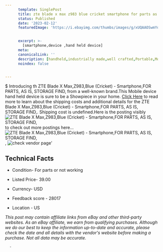 ```yaml
---
      template: SinglePost
      title: zte blade x max z983 blue cricket smartphone for parts as is storage find 
      status: Published
      date: '2023-02-12'
      featuredImage: 'https://i.ebayimg.com/thumbs/images/g/xUQAAOSwmYdjvdBL/s-l225.jpg'
       

      excerpt: >-
        [smartphone,device ,hand held device]
      meta:
      canonicalLink: ''
      description: [handheld,industrially made,well crafted,Portable,Mobile,Compact,Convenient,Lightweight,Maneuverable,Man-portable,Miniature,Carriable,Hand-held,Light,Holdable,Transportable,Mobile device,Pocket-sized,On-the-go,Wireless,Cordless,Compact size,Convenient size, smartphone,device ,hand held device]
      noindex: false
      

---
```

$
      Introducing th ZTE Blade X Max,Z983,Blue (Cricket) - Smartphone,FOR PARTS, AS IS, STORAGE FIND, from a well-known brand.This Mobile device hand held device is sure to be a Showpiece in your home. [Click Here](https://www.ebay.com/itm/285105061566?hash=item426195febe%3Ag%3AxUQAAOSwmYdjvdBL&mkevt=1&mkcid=1&mkrid=711-53200-19255-0&campid=%253CePNCampaignId%253E&customid=%253CreferenceId%253E&toolid=10049) to read more to learn about the shipping costs and additional details for the ZTE Blade X Max,Z983,Blue (Cricket) - Smartphone,FOR PARTS, AS IS, STORAGE FIND,. Shipping cost is undefined.Here is the posting visibly ![ZTE Blade X Max,Z983,Blue (Cricket) - Smartphone,FOR PARTS, AS IS, STORAGE FIND,](https://i.ebayimg.com/thumbs/images/g/xUQAAOSwmYdjvdBL/s-l225.jpg) to check out more postings here... ![ZTE Blade X Max,Z983,Blue (Cricket) - Smartphone,FOR PARTS, AS IS, STORAGE FIND,](https://i.ebayimg.com/images/g/xUQAAOSwmYdjvdBL/s-l1600.jpg), ![check vendor page](https://origin-galleryplus.ebayimg.com/ws/web/285105061566_2_0_1/225x225.jpg,https://origin-galleryplus.ebayimg.com/ws/web/285105061566_3_0_1/225x225.jpg,https://origin-galleryplus.ebayimg.com/ws/web/285105061566_4_0_1/225x225.jpg,https://origin-galleryplus.ebayimg.com/ws/web/285105061566_5_0_1/225x225.jpg,https://origin-galleryplus.ebayimg.com/ws/web/285105061566_6_0_1/225x225.jpg,https://origin-galleryplus.ebayimg.com/ws/web/285105061566_7_0_1/225x225.jpg,https://origin-galleryplus.ebayimg.com/ws/web/285105061566_8_0_1/225x225.jpg,https://origin-galleryplus.ebayimg.com/ws/web/285105061566_9_0_1/225x225.jpg,https://origin-galleryplus.ebayimg.com/ws/web/285105061566_10_0_1/225x225.jpg,https://origin-galleryplus.ebayimg.com/ws/web/285105061566_11_0_1/225x225.jpg)'

      

 ## Technical Facts 



     
      

 - Condition- For parts or not working 


      

 - Listed Price- 39.00 


      

 - Currency- USD 


      

 - Feedback score - 28017 


      

 - Location - US 


      
      

 *_This post may contain affiliate links from eBay and other third-party websites. As an eBay affiliate, we earn from qualifying purchases. Although we do our best to keep the information up-to-date and accurate, please check the date and all details with the vendor's website before making a purchase. Not all data may be accurate._*




      -
